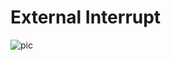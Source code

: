 # External Interrupt

![pic](https://camo.githubusercontent.com/9c1e61d778fddc615d43d69735aac50cc9f97eac3dc799f04ed179804d1e87e3/68747470733a2f2f6d656469612e67697068792e636f6d2f6d656469612f76312e59326c6b505463354d4749334e6a45784e7a67774e6d55774e6d59794d7a4e6a4e7a6b325a5751315a5459784f5455785a575a685a5467795a6a646a59544a6b4e5442694e795a6c634431324d563970626e526c636d35686246396e61575a7a583264705a6b6c6b4a6d4e305057632f6c6f4c67494d5a6c765033546a4233486b662f67697068792e676966)
